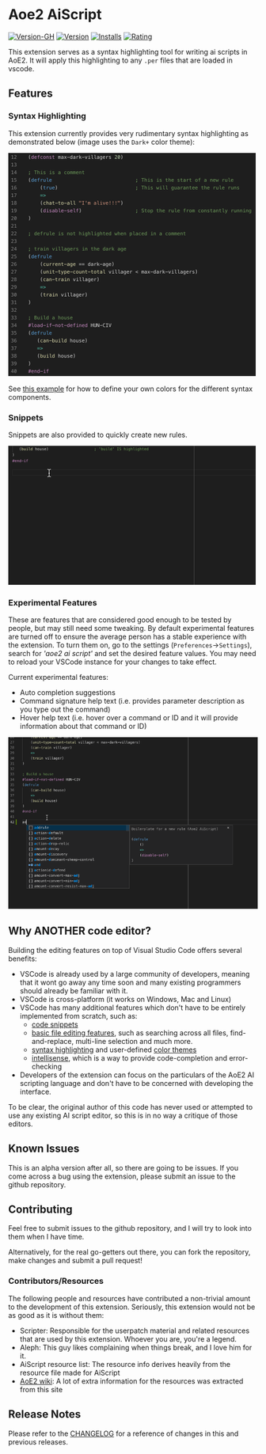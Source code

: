 # Aoe2 AiScript

[![Version-GH](https://badge.fury.io/gh/jvinniec%2Faoe2-aiscript.svg)](https://github.com/Jvinniec/aoe2-aiscript.git)
[![Version](https://vsmarketplacebadge.apphb.com/version-short/jvinniec.aoe2-aiscript.svg)](https://marketplace.visualstudio.com/items?itemName=jvinniec.aoe2-aiscript)
[![Installs](https://vsmarketplacebadge.apphb.com/installs/jvinniec.aoe2-aiscript.svg)](https://marketplace.visualstudio.com/items?itemName=jvinniec.aoe2-aiscript)
[![Rating](https://vsmarketplacebadge.apphb.com/rating-short/jvinniec.aoe2-aiscript.svg)](https://marketplace.visualstudio.com/items?itemName=jvinniec.aoe2-aiscript)

This extension serves as a syntax highlighting tool for writing ai scripts in AoE2. It will apply this highlighting to any `.per` files that are loaded in vscode.


## Features

### Syntax Highlighting
This extension currently provides very rudimentary syntax highlighting as demonstrated below (image uses the `Dark+` color theme):

![image](images/syntax_highlighting.png "syntax highlighting")

See [this example](syntaxes/customizing_colors.md) for how to define your own colors for the different syntax components.

### Snippets
Snippets are also provided to quickly create new rules.

![image](images/snippets_example.gif "snippets")

### Experimental Features
These are features that are considered good enough to be tested by people, but may still need some tweaking. By default experimental features are turned off to ensure the average person has a stable experience with the extension.
To turn them on, go to the settings (`Preferences`->`Settings`), search for *'aoe2 ai script'* and set the desired feature values. You may need to reload your VSCode instance for your changes to take effect.

Current experimental features:
- Auto completion suggestions
- Command signature help text (i.e. provides parameter description as you type out the command)
- Hover help text (i.e. hover over a command or ID and it will provide information about that command or ID)

![image](images/help_text_example.gif "help text")


## Why ANOTHER code editor?
Building the editing features on top of Visual Studio Code offers several benefits:

- VSCode is already used by a large community of developers, meaning that it wont go away any time soon and many existing programmers should already be familiar with it.
- VSCode is cross-platform (it works on Windows, Mac and Linux)
- VSCode has many additional features which don't have to be entirely implemented from scratch, such as:
  - [code snippets](https://code.visualstudio.com/docs/editor/userdefinedsnippets)
  - [basic file editing features](https://code.visualstudio.com/docs/editor/codebasics), such as searching across all files, find-and-replace, multi-line selection and much more.
  - [syntax highlighting](https://code.visualstudio.com/api/language-extensions/syntax-highlight-guide) and user-defined [color themes](https://code.visualstudio.com/api/extension-guides/color-theme)
  - [intellisense](https://code.visualstudio.com/docs/editor/intellisense), which is a way to provide code-completion and error-checking 
- Developers of the extension can focus on the particulars of the AoE2 AI scripting language and don't have to be concerned with developing the interface.

To be clear, the original author of this code has never used or attempted to use any existing AI script editor, so this is in no way a critique of those editors.


## Known Issues
This is an alpha version after all, so there are going to be issues. If you come across a bug using the extension, please submit an issue to the github repository.


## Contributing
Feel free to submit issues to the github repository, and I will try to look into them when I have time.

Alternatively, for the real go-getters out there, you can fork the repository, make changes and submit a pull request!

### Contributors/Resources
The following people and resources have contributed a non-trivial amount to the development of this extension. Seriously, this extension would not be as good as it is without them:

* Scripter: Responsible for the userpatch material and related resources that are used by this extension. Whoever you are, you're a legend.
* Aleph: This guy likes complaining when things break, and I love him for it.
* AiScript resource list: The resource info derives heavily from the resource file made for AiScript
* [AoE2 wiki](https://ageofempires.fandom.com/wiki/Age_of_Empires_II:_The_Age_of_Kings): A lot of extra information for the resources was extracted from this site


## Release Notes
Please refer to the [CHANGELOG](./CHANGELOG.md) for a reference of changes in this and previous releases.

